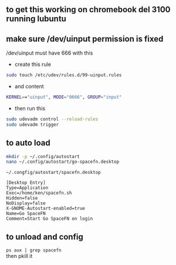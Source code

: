  ## to get this working on chromebook del 3100 running lubuntu


## make sure /dev/uinput permission is fixed
/dev/uinput must have 666 with this 

- create this rule
```bash
sudo touch /etc/udev/rules.d/99-uinput.rules
```
- and content
```bash
KERNEL=="uinput", MODE="0666", GROUP="input"

``` 

- then run this

```bash
sudo udevadm control --reload-rules
sudo udevadm trigger

```



## to auto load

```bash
mkdir -p ~/.config/autostart
nano ~/.config/autostart/go-spacefn.desktop
```


`~/.congfig/autostart/spacefn.desktop`
```
[Desktop Entry]
Type=Application
Exec=/home/ken/spacefn.sh
Hidden=false
NoDisplay=false
X-GNOME-Autostart-enabled=true
Name=Go SpaceFN
Comment=Start Go SpaceFN on login
```


## to unload and config
`ps aux | grep spacefn`        
then pkill it